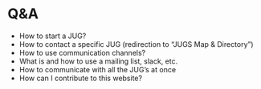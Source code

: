 # Q&A
* How to start a JUG?
* How to contact a  specific JUG (redirection to “JUGS Map & Directory”)
* How to use communication channels?
* What is and how to use a mailing list, slack, etc.
* How to communicate with all the JUG’s at once
* How can I contribute to this website?
